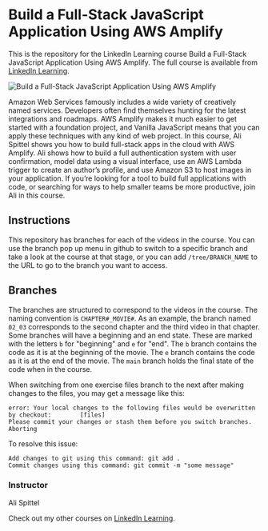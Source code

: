 # Build a Full-Stack JavaScript Application Using AWS Amplify
This is the repository for the LinkedIn Learning course Build a Full-Stack JavaScript Application Using AWS Amplify. The full course is available from [LinkedIn Learning][lil-course-url].

![Build a Full-Stack JavaScript Application Using AWS Amplify][lil-thumbnail-url] 

Amazon Web Services famously includes a wide variety of creatively named services.  Developers often find themselves hunting for the latest integrations and roadmaps.  AWS Amplify makes it much easier to get started with a foundation project, and Vanilla JavaScript means that you can apply these techniques with any kind of web project. In this course, Ali Spittel shows you how to build full-stack apps in the cloud with AWS Amplify. Ali shows how to build a full authentication system with user confirmation, model data using a visual interface, use an AWS Lambda trigger to create an author’s profile, and use Amazon S3 to host images in your application. If you’re looking for a tool to build full applications with code, or searching for ways to help smaller teams be more productive, join Ali in this course.

## Instructions
This repository has branches for each of the videos in the course. You can use the branch pop up menu in github to switch to a specific branch and take a look at the course at that stage, or you can add `/tree/BRANCH_NAME` to the URL to go to the branch you want to access.

## Branches
The branches are structured to correspond to the videos in the course. The naming convention is `CHAPTER#_MOVIE#`. As an example, the branch named `02_03` corresponds to the second chapter and the third video in that chapter. 
Some branches will have a beginning and an end state. These are marked with the letters `b` for "beginning" and `e` for "end". The `b` branch contains the code as it is at the beginning of the movie. The `e` branch contains the code as it is at the end of the movie. The `main` branch holds the final state of the code when in the course.

When switching from one exercise files branch to the next after making changes to the files, you may get a message like this:

    error: Your local changes to the following files would be overwritten by checkout:        [files]
    Please commit your changes or stash them before you switch branches.
    Aborting

To resolve this issue:
	
    Add changes to git using this command: git add .
	Commit changes using this command: git commit -m "some message"


### Instructor

Ali Spittel 
                            


                            

Check out my other courses on [LinkedIn Learning](https://www.linkedin.com/learning/instructors/ali-spittel).

[lil-course-url]: https://www.linkedin.com/learning/build-a-full-stack-javascript-application-using-aws-amplify
[lil-thumbnail-url]: https://cdn.lynda.com/course/2883139/2883139-1627924831767-16x9.jpg
